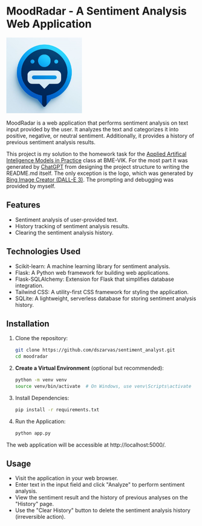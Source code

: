 # MoodRadar - A Sentiment Analysis Web Application

<img src="static/logo.png" alt="drawing" width="200"/>

MoodRadar is a web application that performs sentiment analysis on text input provided by the user. It analyzes the text and categorizes it into positive, negative, or neutral sentiment. Additionally, it provides a history of previous sentiment analysis results.

This project is my solution to the homework task for the [Applied Artifical Inteligence Models in Practice](https://portal.vik.bme.hu/kepzes/targyak/VITMAV78/) class at BME-VIK. For the most part it was generated by [ChatGPT](https://chat.openai.com/) from designing the project structure to writing the README.md itself. The only exception is the logo, which was generated by [Bing Image Creator (DALL-E 3)](https://www.bing.com/images/create). The prompting and debugging was provided by myself.

## Features

- Sentiment analysis of user-provided text.
- History tracking of sentiment analysis results.
- Clearing the sentiment analysis history.

## Technologies Used

- Scikit-learn: A machine learning library for sentiment analysis.
- Flask: A Python web framework for building web applications.
- Flask-SQLAlchemy: Extension for Flask that simplifies database integration.
- Tailwind CSS: A utility-first CSS framework for styling the application.
- SQLite: A lightweight, serverless database for storing sentiment analysis history.

## Installation

1. Clone the repository:

   ```bash
   git clone https://github.com/dszarvas/sentiment_analyst.git
   cd moodradar
   ```

2. **Create a Virtual Environment** (optional but recommended):

   ```bash
   python -m venv venv
   source venv/bin/activate  # On Windows, use venv\Scripts\activate
   ```

3. Install Dependencies:

    ```bash
    pip install -r requirements.txt
    ```

4. Run the Application:
    ```bash
    python app.py
    ```

The web application will be accessible at http://localhost:5000/.

## Usage
- Visit the application in your web browser.
- Enter text in the input field and click "Analyze" to perform sentiment analysis.
- View the sentiment result and the history of previous analyses on the "History" page.
- Use the "Clear History" button to delete the sentiment analysis history (irreversible action).